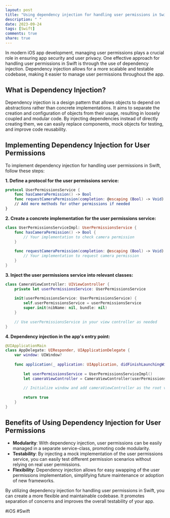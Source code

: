 ```yaml
---
layout: post
title: "Using dependency injection for handling user permissions in Swift"
description: " "
date: 2023-09-24
tags: [Swift]
comments: true
share: true
---
```


In modern iOS app development, managing user permissions plays a crucial role in ensuring app security and user privacy. One effective approach for handling user permissions in Swift is through the use of dependency injection. Dependency injection allows for a more scalable and testable codebase, making it easier to manage user permissions throughout the app.

## What is Dependency Injection?

Dependency injection is a design pattern that allows objects to depend on abstractions rather than concrete implementations. It aims to separate the creation and configuration of objects from their usage, resulting in loosely coupled and modular code. By injecting dependencies instead of directly creating them, we can easily replace components, mock objects for testing, and improve code reusability.

## Implementing Dependency Injection for User Permissions

To implement dependency injection for handling user permissions in Swift, follow these steps:

**1. Define a protocol for the user permissions service:**

```swift
protocol UserPermissionsService {
    func hasCameraPermission() -> Bool
    func requestCameraPermission(completion: @escaping (Bool) -> Void)
    // Add more methods for other permissions if needed
}
```

**2. Create a concrete implementation for the user permissions service:**

```swift
class UserPermissionsServiceImpl: UserPermissionsService {
    func hasCameraPermission() -> Bool {
        // Your implementation to check camera permission
    }
    
    func requestCameraPermission(completion: @escaping (Bool) -> Void) {
        // Your implementation to request camera permission
    }
}
```

**3. Inject the user permissions service into relevant classes:**

```swift
class CameraViewController: UIViewController {
    private let userPermissionsService: UserPermissionsService
    
    init(userPermissionsService: UserPermissionsService) {
        self.userPermissionsService = userPermissionsService
        super.init(nibName: nil, bundle: nil)
    }
    
    // Use userPermissionsService in your view controller as needed
}
```

**4. Dependency injection in the app's entry point:**

```swift
@UIApplicationMain
class AppDelegate: UIResponder, UIApplicationDelegate {
    var window: UIWindow?
    
    func application(_ application: UIApplication, didFinishLaunchingWithOptions launchOptions: [UIApplication.LaunchOptionsKey: Any]?) -> Bool {
        
        let userPermissionsService = UserPermissionsServiceImpl()
        let cameraViewController = CameraViewController(userPermissionsService: userPermissionsService)
        
        // Initialize window and add cameraViewController as the root view controller
        
        return true
    }
}
```

## Benefits of Using Dependency Injection for User Permissions

- **Modularity**: With dependency injection, user permissions can be easily managed in a separate service-class, promoting code modularity.
- **Testability**: By injecting a mock implementation of the user permissions service, you can easily test different permission scenarios without relying on real user permissions.
- **Flexibility**: Dependency injection allows for easy swapping of the user permissions implementation, simplifying future maintenance or adoption of new frameworks.

By utilizing dependency injection for handling user permissions in Swift, you can create a more flexible and maintainable codebase. It promotes separation of concerns and improves the overall testability of your app. 

#iOS #Swift